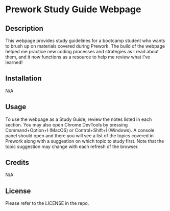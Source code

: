 # Prework Study Guide Webpage

## Description

This webpage provides study guidelines for a bootcamp student who wants to brush up on materials covered during Prework. The build of the webpage helped me practice new coding processes and strategies as I read about them, and it now functions as a resource to help me review what I've learned!

## Installation

N/A

## Usage

To use the webpage as a Study Guide, review the notes listed in each section. You may also open Chrome DevTools by pressing Command+Option+I (MacOS) or Control+Shift+I (Windows). A console panel should open and there you will see a list of the topics covered in Prework along with a suggestion on which topic to study first. Note that the topic suggestion may change with each refresh of the browser. 

## Credits

N/A

## License

Please refer to the LICENSE in the repo. 

